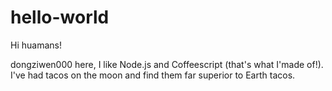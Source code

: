 # hello-world

Hi huamans!

dongziwen000 here, I like Node.js and Coffeescript (that's what I'made of!).
I've had tacos on the moon and find them far superior to Earth tacos.
